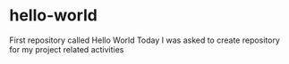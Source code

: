 # hello-world
First repository called Hello World
Today I was asked to create repository for my project related activities
